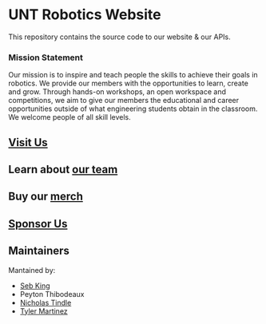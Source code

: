 # UNT Robotics Website

This repository contains the source code to our website & our APIs.

### Mission Statement
Our mission is to inspire and teach people the skills to achieve their goals in robotics. We provide our members with the opportunities to learn, create and grow. Through hands-on workshops, an open workspace and competitions, we aim to give our members the educational and career opportunities outside of what engineering students obtain in the classroom. We welcome people of all skill levels.

## [Visit Us](http://www.untrobotics.com)

## Learn about [our team](https://www.untrobotics.com/our-team)


## Buy our [merch](https://www.untrobotics.com/merch/)

## [Sponsor Us](https://www.untrobotics.com/sponsorships/)

## Maintainers
Mantained by: 
* [Seb King](https://github.com/sebastian-king)
* Peyton Thibodeaux
* [Nicholas Tindle](https://github.com/ntindle)
* [Tyler Martinez](https://github.com/TylerAdamMartinez)
